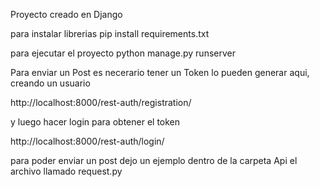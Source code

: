 Proyecto creado en Django

para instalar librerias  pip install requirements.txt

para ejecutar el proyecto  python manage.py runserver

Para enviar un Post es necerario tener un Token
lo pueden generar aqui, creando un usuario

http://localhost:8000/rest-auth/registration/

y luego hacer login para obtener el token

http://localhost:8000/rest-auth/login/

para poder enviar un post dejo un ejemplo dentro de la carpeta Api
el archivo llamado request.py



